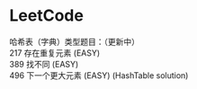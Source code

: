 # LeetCode
哈希表（字典）类型题目：（更新中）  
217 存在重复元素 (EASY)  
389 找不同 (EASY)  
496 下一个更大元素 (EASY) (HashTable solution)